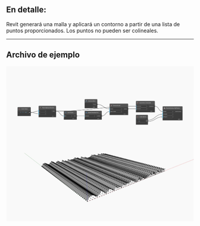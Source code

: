 ## En detalle:
Revit generará una malla y aplicará un contorno a partir de una lista de puntos proporcionados. Los puntos no pueden ser colineales.
___
## Archivo de ejemplo

![ByPoints](./Autodesk.DesignScript.Geometry.NurbsSurface.ByPoints_img.jpg)


